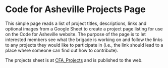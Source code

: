 # Code for Asheville Projects Page

This simple page reads a list of project titles, descriptions, links and optional images from a Google Sheet to create a project page listing for use on the Code for Asheville website. The purpose of the page is to let interested members see what the brigade is working on and follow the links to any projects they would like to participate in (i.e., the link should lead to a place where someone can find out how to contribute).

The projects sheet is at [CFA_Projects](https://docs.google.com/spreadsheets/d/1JxjCN4Nf8P8KEdVkvyuAo9fgbkKTC91PP39dC5JvYv0/edit?usp=sharing) and is published to the web.
